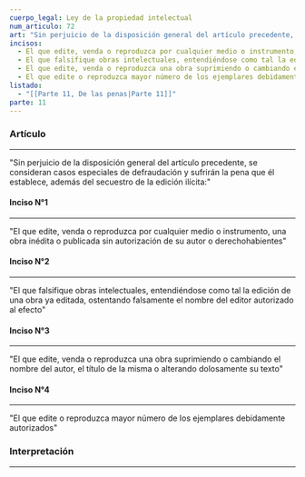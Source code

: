 ```yaml
---
cuerpo_legal: Ley de la propiedad intelectual
num_articulo: 72
art: "Sin perjuicio de la disposición general del artículo precedente, se consideran casos especiales de defraudación y sufrirán la pena que él establece, además del secuestro de la edición ilícita:"
incisos:
  - El que edite, venda o reproduzca por cualquier medio o instrumento, una obra inédita o publicada sin autorización de su autor o derechohabientes
  - El que falsifique obras intelectuales, entendiéndose como tal la edición de una obra ya editada, ostentando falsamente el nombre del editor autorizado al efecto
  - El que edite, venda o reproduzca una obra suprimiendo o cambiando el nombre del autor, el título de la misma o alterando dolosamente su texto
  - El que edite o reproduzca mayor número de los ejemplares debidamente autorizados
listado:
  - "[[Parte 11, De las penas|Parte 11]]"
parte: 11
---
```

### Artículo
---
"Sin perjuicio de la disposición general del artículo precedente, se consideran casos especiales de defraudación y sufrirán la pena que él establece, además del secuestro de la edición ilícita:"

#### Inciso N°1
---
"El que edite, venda o reproduzca por cualquier medio o instrumento, una obra inédita o publicada sin autorización de su autor o derechohabientes"

#### Inciso N°2
---
"El que falsifique obras intelectuales, entendiéndose como tal la edición de una obra ya editada, ostentando falsamente el nombre del editor autorizado al efecto"

#### Inciso N°3
---
"El que edite, venda o reproduzca una obra suprimiendo o cambiando el nombre del autor, el título de la misma o alterando dolosamente su texto"

#### Inciso N°4
---
"El que edite o reproduzca mayor número de los ejemplares debidamente autorizados"


### Interpretación
---
